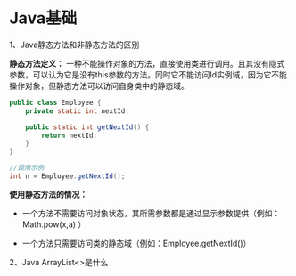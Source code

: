 # Java基础

1、Java静态方法和非静态方法的区别

**静态方法定义：** 一种不能操作对象的方法，直接使用类进行调用。且其没有隐式参数，可以认为它是没有this参数的方法。同时它不能访问Id实例域，因为它不能操作对象，但静态方法可以访问自身类中的静态域。
```java
public class Employee {
    private static int nextId;

    public static int getNextId() {
        return nextId;
    }
}

//调用示例
int n = Employee.getNextId();
```

**使用静态方法的情况：**

- 一个方法不需要访问对象状态，其所需参数都是通过显示参数提供（例如：Math.pow(x,a) ）

- 一个方法只需要访问类的静态域（例如：Employee.getNextId()）

2、Java ArrayList<>是什么